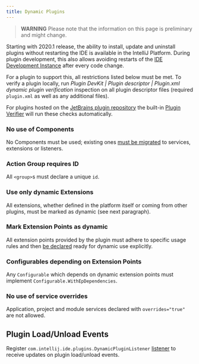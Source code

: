 ```yaml
---
title: Dynamic Plugins
---
```

<!-- Copyright 2000-2020 JetBrains s.r.o. and other contributors. Use of this source code is governed by the Apache 2.0 license that can be found in the LICENSE file. -->

> **WARNING** Please note that the information on this page is preliminary and might change.

Starting with 2020.1 release, the ability to install, update and uninstall plugins without restarting the IDE is available in the IntelliJ Platform. During plugin development, this also allows avoiding restarts of the [IDE Development Instance](/basics/ide_development_instance.md#enabling-auto-reload) after every code change. 

For a plugin to support this, all restrictions listed below must be met. To verify a plugin locally, run _Plugin DevKit | Plugin descriptor | Plugin.xml dynamic plugin verification_ 
inspection on all plugin descriptor files (required `plugin.xml` as well as any additional files).

For plugins hosted on the [JetBrains plugin repository](/plugin_repository/index.md) the built-in [Plugin Verifier](https://blog.jetbrains.com/platform/2018/07/plugins-repository-now-integrates-with-the-plugin-verification-tool/)
will run these checks automatically.

### No use of Components
No Components must be used; existing ones [must be migrated](plugin_components.md) to services, extensions or listeners.

### Action Group requires ID
All `<group>`s must declare a unique `id`.

### Use only dynamic Extensions
All extensions, whether defined in the platform itself or coming from other plugins, must be marked as dynamic (see next paragraph). 

### Mark Extension Points as dynamic
All extension points provided by the plugin must adhere to specific usage rules and then [be declared](plugin_extension_points.md#dynamic-extension-points) ready for dynamic use explicitly.

### Configurables depending on Extension Points
Any `Configurable` which depends on dynamic extension points must implement `Configurable.WithEpDependencies`.

### No use of service overrides
Application, project and module services declared with `overrides="true"` are not allowed.

## Plugin Load/Unload Events
Register `com.intellij.ide.plugins.DynamicPluginListener` [listener](plugin_listeners.md) to receive updates on plugin load/unload events.